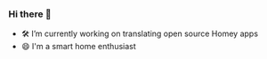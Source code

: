 ### Hi there 👋

- 🛠️ I’m currently working on translating open source Homey apps
- 😄 I'm a smart home enthusiast
